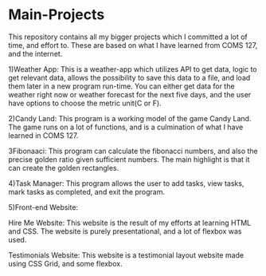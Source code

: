 # Main-Projects
This repository contains all my bigger projects which I committed a lot of time, and effort to.
These are based on what I have learned from COMS 127, and the internet.

1)Weather App: This is a weather-app which utilizes API to get data, logic to get relevant data, allows the possibility to save this data to a file, and load them later in a new program 
               run-time. You can either get data for the weather right now or weather forecast for the next five days, and the user have options to choose the metric unit(C or F).

2)Candy Land: This program is a working model of the game Candy Land. The game runs on a lot of functions, and is a culmination of what I have learned in COMS 127.

3Fibonaaci: This program can calculate the fibonacci numbers, and also the precise golden ratio given sufficient numbers. The main highlight is that it can create the golden rectangles.

4)Task Manager: This program allows the user to add tasks, view tasks, mark tasks as completed, and exit the program.

5)Front-end Website:

Hire Me Website: This website is the result of my efforts at learning HTML and CSS. The website is purely presentational, and a lot of flexbox was used.

Testimonials Website: This website is a testimonial layout website made using CSS Grid, and some flexbox. 
